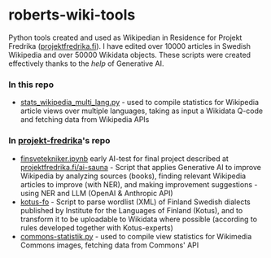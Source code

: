 # roberts-wiki-tools

Python tools created and used as Wikipedian in Residence for Projekt Fredrika ([projektfredrika.fi](https://projektfredrika.fi/)). I have edited over 10000 articles in Swedish Wikipedia and over 50000 Wikidata objects. These scripts were created effectively thanks to the _help_ of Generative AI. 

### In this repo
* [stats\_wikipedia\_multi_lang.py](https://github.com/robertsilen/roberts-wiki-tools/blob/main/stats_wikipedia_multi_lang.py) - used to compile statistics for Wikipedia article views over multiple languages, taking as input a Wikidata Q-code and fetching data from Wikipedia APIs

### In [projekt-fredrika](https://github.com/projekt-fredrika)'s repo

* [finsvetekniker.ipynb](https://github.com/projekt-fredrika/Fredrikas-Lupp/blob/master/scripts/finsvetekniker.ipynb) early AI-test for final project described at [projektfredrika.fi/ai-sauna](https://projektfredrika.fi/ai-sauna/) - Script that applies Generative AI to improve Wikipedia by analyzing sources (books), finding relevant Wikipedia articles to improve (with NER), and making improvement suggestions - using NER and LLM (OpenAI & Anthropic API)
* [kotus-fo](https://github.com/projekt-fredrika/kotus-fo) - Script to parse wordlist (XML) of Finland Swedish dialects published by Institute for the Languages of Finland (Kotus), and to transform it to be uploadable to Wikidata where possible (according to rules developed together with Kotus-experts)
* [commons-statistik.py](https://github.com/projekt-fredrika/Fredrikas-Lupp/blob/master/scripts/commons-statistik.py) - used to compile view statistics for Wikimedia Commons images, fetching data from Commons' API